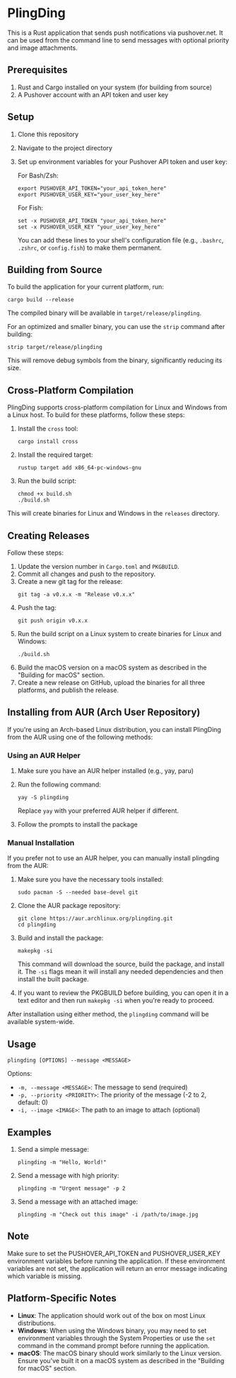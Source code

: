 # PlingDing

This is a Rust application that sends push notifications via pushover.net. It can be used from the command line to send messages with optional priority and image attachments.

## Prerequisites

1. Rust and Cargo installed on your system (for building from source)
2. A Pushover account with an API token and user key

## Setup

1. Clone this repository
2. Navigate to the project directory
3. Set up environment variables for your Pushover API token and user key:

   For Bash/Zsh:
   ```
   export PUSHOVER_API_TOKEN="your_api_token_here"
   export PUSHOVER_USER_KEY="your_user_key_here"
   ```

   For Fish:
   ```
   set -x PUSHOVER_API_TOKEN "your_api_token_here"
   set -x PUSHOVER_USER_KEY "your_user_key_here"
   ```

   You can add these lines to your shell's configuration file (e.g., `.bashrc`, `.zshrc`, or `config.fish`) to make them permanent.

## Building from Source

To build the application for your current platform, run:

```
cargo build --release
```

The compiled binary will be available in `target/release/plingding`.

For an optimized and smaller binary, you can use the `strip` command after building:

```
strip target/release/plingding
```

This will remove debug symbols from the binary, significantly reducing its size.

## Cross-Platform Compilation

PlingDing supports cross-platform compilation for Linux and Windows from a Linux host. To build for these platforms, follow these steps:

1. Install the `cross` tool:
   ```
   cargo install cross
   ```

2. Install the required target:
   ```
   rustup target add x86_64-pc-windows-gnu
   ```

3. Run the build script:
   ```
   chmod +x build.sh
   ./build.sh
   ```

This will create binaries for Linux and Windows in the `releases` directory.

## Creating Releases

Follow these steps:

1. Update the version number in `Cargo.toml` and `PKGBUILD`.
2. Commit all changes and push to the repository.
3. Create a new git tag for the release:
   ```
   git tag -a v0.x.x -m "Release v0.x.x"
   ```
4. Push the tag:
   ```
   git push origin v0.x.x
   ```
5. Run the build script on a Linux system to create binaries for Linux and Windows:
   ```
   ./build.sh
   ```
6. Build the macOS version on a macOS system as described in the "Building for macOS" section.
7. Create a new release on GitHub, upload the binaries for all three platforms, and publish the release.

## Installing from AUR (Arch User Repository)

If you're using an Arch-based Linux distribution, you can install PlingDing from the AUR using one of the following methods:

### Using an AUR Helper

1. Make sure you have an AUR helper installed (e.g., yay, paru)
2. Run the following command:

   ```
   yay -S plingding
   ```

   Replace `yay` with your preferred AUR helper if different.

3. Follow the prompts to install the package

### Manual Installation

If you prefer not to use an AUR helper, you can manually install plingding from the AUR:

1. Make sure you have the necessary tools installed:
   ```
   sudo pacman -S --needed base-devel git
   ```

2. Clone the AUR package repository:
   ```
   git clone https://aur.archlinux.org/plingding.git
   cd plingding
   ```

3. Build and install the package:
   ```
   makepkg -si
   ```

   This command will download the source, build the package, and install it. The `-si` flags mean it will install any needed dependencies and then install the built package.

4. If you want to review the PKGBUILD before building, you can open it in a text editor and then run `makepkg -si` when you're ready to proceed.

After installation using either method, the `plingding` command will be available system-wide.

## Usage

```
plingding [OPTIONS] --message <MESSAGE>
```

Options:
- `-m, --message <MESSAGE>`: The message to send (required)
- `-p, --priority <PRIORITY>`: The priority of the message (-2 to 2, default: 0)
- `-i, --image <IMAGE>`: The path to an image to attach (optional)

## Examples

1. Send a simple message:
   ```
   plingding -m "Hello, World!"
   ```

2. Send a message with high priority:
   ```
   plingding -m "Urgent message" -p 2
   ```

3. Send a message with an attached image:
   ```
   plingding -m "Check out this image" -i /path/to/image.jpg
   ```

## Note

Make sure to set the PUSHOVER_API_TOKEN and PUSHOVER_USER_KEY environment variables before running the application. If these environment variables are not set, the application will return an error message indicating which variable is missing.

## Platform-Specific Notes

- **Linux**: The application should work out of the box on most Linux distributions.
- **Windows**: When using the Windows binary, you may need to set environment variables through the System Properties or use the `set` command in the command prompt before running the application.
- **macOS**: The macOS binary should work similarly to the Linux version. Ensure you've built it on a macOS system as described in the "Building for macOS" section.
